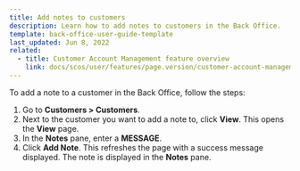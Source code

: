 ```yaml
---
title: Add notes to customers
description: Learn how to add notes to customers in the Back Office.
template: back-office-user-guide-template
last_updated: Jun 8, 2022
related:
  - title: Customer Account Management feature overview
    link: docs/scos/user/features/page.version/customer-account-management-feature-overview/customer-account-management-feature-overview.html
---
```



To add a note to a customer in the Back Office, follow the steps:

1. Go to **Customers&nbsp;<span aria-label="and then">></span> Customers**.
2. Next to the customer you want to add a note to, click **View**.
    This opens the **View** page.
3. In the **Notes** pane, enter a **MESSAGE**.
4. Click **Add Note**.
    This refreshes the page with a success message displayed. The note is displayed in the **Notes** pane.
